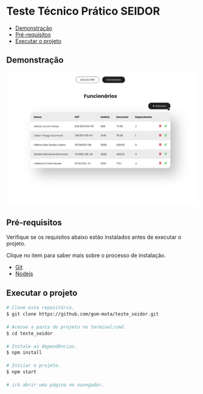 # Teste Técnico Prático SEIDOR

* [Demonstração](#demonstração)
* [Pré-requisitos](#pré-requisitos)
* [Executar o projeto](#executar-o-projeto)

## Demonstração
<p align='center'>  
  <img src='src/assets/images/project_usability.gif'/> 
</p>

## Pré-requisitos

Verifique se os requisitos abaixo estão instalados antes de executar o projeto.

Clique no item para saber mais sobre o processo de instalação.

* [Git](https://git-scm.com/book/en/v2/Getting-Started-Installing-Git)
* [Nodejs](https://nodejs.org/pt-br/download/package-manager/)

## Executar o projeto
```bash
# Clone este repositório.
$ git clone https://github.com/gom-mota/teste_seidor.git

# Acesse a pasta do projeto no terminal/cmd.
$ cd teste_seidor

# Instale as dependências.
$ npm install

# Iniciar o projeto.
$ npm start

# irá abrir uma página no navegador.
```